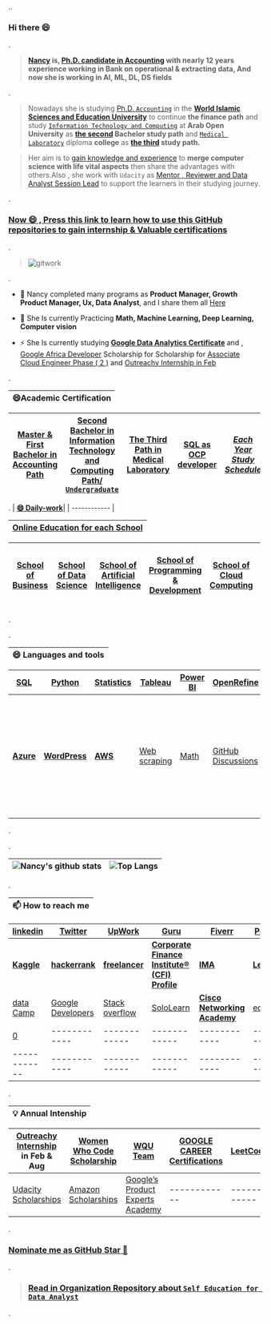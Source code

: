 ..

### Hi there 😄
.

>  **[Nancy](https://github.com/nancyalaswad90/Each-Year-Study-Schedule/blob/main/README.md) is, [Ph.D. candidate in Accounting](https://github.com/nancyalaswad90/nancyalaswad90/blob/master/%D8%A7%D9%84%D8%AC%D8%A7%D9%85%D8%B9%D8%A7%D8%AA.pdf) with nearly 12 years experience working in Bank on operational & extracting data, And now she is working in AI, ML, DL, DS fields** 

. 


> Nowadays she is studying [Ph.D.  `Accounting`](http://grades.wise.edu.jo:8889/index.php) in  the **[World Islamic Sciences and Education University](https://learn.wise.edu.jo/mlms/my/)** to continue **the finance path** and study [`Information Technology and Computing`](https://github.com/nancyalaswad90/nancyalaswad90/blob/master/second%20.md)  at **Arab Open University** as **[the second](https://github.com/nancyalaswad90/Each-Year-Study-Schedule/blob/main/README.md) Bachelor study path** and  [`Medical Laboratory`](https://github.com/nancyalaswad90/Medical-Laboratory/blob/main/README.md)   diploma **college** as **[the third](https://github.com/nancyalaswad90/Each-Year-Study-Schedule/blob/main/README.md) study path.**

>Her aim is to [gain knowledge and experience](https://drive.google.com/file/d/1T6pg_WyQUBjfYHtJBEhBCTQRj66oOAEo/view?usp=sharing) to **merge computer science with life vital aspects** then share the advantages with others.Also , she work with `Udacity` as [Mentor  , Reviewer and Data Analyst Session Lead](https://github.com/nancyalaswad90/My-Career-Progress-as-Mentor-in-Udacity) to support the learners in their studying journey. 


.
 ### [ Now 😄 , Press this link to learn how to use this GitHub repositories to gain internship & Valuable certifications](https://www.youtube.com/watch?v=0_dGOhZnLMg) 



.

> ![gitwork](https://user-images.githubusercontent.com/36210723/94987193-0053d400-056d-11eb-97d2-f0319bbe27f6.jpg)

.

- 🔭 Nancy completed many programs as **Product Manager, Growth Product Manager, Ux, Data Analyst**, and I share them all  [Here](https://github.com/nancyalaswad90?tab=repositories)
- 🌱 She Is currently Practicing  **Math, Machine Learning, Deep Learning, Computer vision**

- ⚡ She Is currently studying **[Google Data Analytics Certificate](https://grow.google/dataanalytics/#?modal_active=none)**  and , [Google Africa Developer](https://www.pluralsight.com/partners/google/africa/gads-2021?aid=7014Q0000023RnOQAU&oid=&promo=&utm_campaign=&utm_content=&utm_medium=partner_partner_web_referral&utm_source=&utm_term=) Scholarship for Scholarship for [Associate Cloud Engineer Phase ( 2 )](https://app.pluralsight.com/channels/details/603245f5-77bd-4850-a181-9e0547fd4f2a)  and [Outreachy Internship in Feb](https://github.com/nancyalaswad90/Outreachy)


.

| **😄Academic Certification**|
 | ------------ |
 
| **[Master & First Bachelor in Accounting Path](https://github.com/nancyalaswad90/nancyalaswad90/blob/master/%D8%A7%D9%84%D8%AC%D8%A7%D9%85%D8%B9%D8%A7%D8%AA.pdf)** | **[ Second Bachelor in  Information Technology and Computing Path/ `Undergraduate`](https://github.com/nancyalaswad90/nancyalaswad90/blob/master/second%20.md)** | **[The Third Path in Medical Laboratory](https://github.com/nancyalaswad90/Medical-Laboratory/blob/main/README.md)** |**[SQL as OCP developer ](https://github.com/nancyalaswad90/nancyalaswad90/blob/master/Certification%20as%20Oracle%20developer%20professional%20.md)** |*[ Each Year Study Schedule](https://github.com/nancyalaswad90/Each-Year-Study-Schedule/blob/main/README.md)*
|------------ |------------ | ------------ | ------------ |------------ |





.
| **[😄 Daily-work](https://github.com/nancyalaswad90/Daily-work/blob/main/README.md)**|
 | ------------ | 


| **[ Online Education for each School](https://github.com/nancyalaswad90/ONLINE-EDUCATION-for-each-School/blob/main/README.md)**|
 | ------------ | 

| **[School of Business](https://github.com/nancyalaswad90/The-School-of-Business/blob/main/README.md)** | **[School of Data Science](https://github.com/nancyalaswad90/School-of-Data-Science/blob/main/README.md)** | **[School of  Artificial Intelligence](https://github.com/nancyalaswad90/School-of-Artificial-Intelligence/blob/main/README.md)** | **[School of Programming & Development](https://github.com/nancyalaswad90/School-of-Programming-Development)**| **[School of Cloud Computing](https://github.com/nancyalaswad90/School-of-Cloud-Computing/blob/main/README.md)**|**[School of Medical Laboratory](https://github.com/nancyalaswad90/School-of-Medical-Laboratory/blob/main/README.md)**|[الخرائط الذهنية لتفسير سور القران الكريم](https://drive.google.com/file/d/1yW04DXqCTlkVfUi4gePWgikmeszDYGcG/view) |
| ------------ | ------------ | ------------ |------------ | ------------ | ------------ |------------ |


.





.





| **😄 Languages and tools**|
 | ------------ | 

| **[SQL](https://github.com/nancyalaswad90/nancyalaswad90/blob/master/Certification%20as%20Oracle%20developer%20professional%20.md)** |**[Python](https://github.com/nancyalaswad90/nancyalaswad90/blob/master/Python%20Certifications.md)**| **[Statistics](https://github.com/nancyalaswad90/Statistics/blob/main/README.md)** |[Tableau ](https://github.com/nancyalaswad90/Tableau) | [Power BI](https://github.com/nancyalaswad90/nancyalaswad90/blob/master/Power%20BI%20tool.md) |[OpenRefine](https://openrefine.org/) |**[Java](https://github.com/nancyalaswad90/Project-for-Vehicle-Accident-Application/blob/main/README.md)**  | **HTML**| **CSS**|**JavaScript**| **R** | 
| ------------ | ------------ | ------------ |------------ | ------------ | ------------ |------------ | ------------ | ------------ |------------ |------------ |
**[Azure ](https://github.com/nancyalaswad90/Azure)** | **[WordPress  ](https://github.com/nancyalaswad90/WordPress)** | **[AWS ](https://github.com/nancyalaswad90/AWS-Training/blob/main/README.md)** |[Web scraping](https://github.com/nancyalaswad90/Web-scraping/blob/main/README.md) | [Math ](https://github.com/nancyalaswad90/Math) | [GitHub Discussions](https://docs.github.com/en/discussions/guides/granting-higher-permissions-to-top-contributors) |------------ | ------------ | ------------ |------------ |------------ |


.

.



|![Nancy's github stats](https://github-readme-stats.vercel.app/api?username=nancyalaswad90&show_icons=true&theme=algolia&count_private=true) | ![Top Langs](https://github-readme-stats.vercel.app/api/top-langs/?username=nancyalaswad90&theme=algolia)|
| ------------ | ------------ | 


.



| **📫 How to reach me**|
 | ------------ | 


|**[linkedin](https://www.linkedin.com/in/nancy-al-aswad-b001b4124/)** |**[Twitter](https://twitter.com/AswadNancy?s=03/ "Twitter")**| **[UpWork ](https://www.upwork.com/o/profiles/users/~01aea1b28cadcbe913/)** | **[Guru](https://www.guru.com/pro/ProfileBuild.aspx?tab=5&pscount=0)** | **[Fiverr](https://www.fiverr.com/nancyalaswad?public_mode=true)** |**[Power BI](https://github.com/nancyalaswad90/Power-BI)** |
| ------------ | ------------ | ------------ |------------ | ------------ | ------------ |
|**[Kaggle](https://www.kaggle.com/nancyalaswad90)**| **[hackerrank](https://www.hackerrank.com/nancyalaswad90)** | **[freelancer](https://www.freelancer.com/u/nancyalaswad90)** | **[Corporate Finance Institute® (CFI) Profile](https://github.com/nancyalaswad90/Corporate-Finance-Institute-CFI-Profile/blob/main/README.md/)** |**[IMA ](https://github.com/nancyalaswad90/IMA-Accounting-Certifications)** | **[LeetCode](https://leetcode.com/Nancy_Al_Aswad90/)** | [Stack overflow](https://stackoverflow.com/users/12555055/nancy-al-aswad) |
| [data Camp](https://learn.datacamp.com/career-tracks) | [Google Developers](https://developers.google.com/profile/u/116039305746026612185) | [Stack overflow](https://stackoverflow.com/users/12555055/nancy-al-aswad) | [SoloLearn ]() |**[Cisco Networking Academy](https://www.cisco.com/c/m/en_sg/partners/cisco-networking-academy/index.html#~networking-essentials)**|[edx](https://courses.edx.org/dashboard/programs/482dee71-e4b9-4b42-a47b-3e16bb69e8f2/)
| [0]() | ------------ | ------------ |------------ | ------------ | ------------ |
| ------------ | ------------ | ------------ |------------ | ------------ | ------------ |




.




| **💡  Annual Intenship**|
 | ------------ | 


| **[Outreachy Internship](https://www.outreachy.org/docs/internship/) in Feb & Aug**| **[Women Who Code Scholarship ](https://github.com/nancyalaswad90/nancyalaswad90/blob/master/Women%20Who%20Code%20Scholarship%20.md)** | **[WQU Team](https://wqu-ds.tditrain.com/hub/home#info)**  |**[GOOGLE CAREER Certifications](https://grow.google/certificates/?utm_source=gDigital&utm_medium=programgn&utm_campaign=gn&utm_content&utm_term#?modal_active=none)**  | **[LeetCode](https://leetcode.com/Nancy_Al_Aswad90/)** | **[Microsoft & LinkedIn  Certifications](https://www.elmin7a.com/free-courses-offered-by-microsoft-and-linkedin-with-free-certificates/)** |
| ------------- | ------------ | ------------ |------------ | ------------ | ------------ |
|  [Udacity Scholarships ](https://www.udacity.com/scholarships?bsft_aaid=8d7e276e-4a10-41b2-8868-423fe96dd6b2&bsft_eid=47af06d8-1591-4df2-9ab5-80d1b0a97cf9&utm_campaign=sch_600_auto_ndxxx_oneten-app-reminder_global&utm_source=blueshift&utm_medium=email&utm_content=sch_600_auto_ndxxx_oneten-app-reminder_global&bsft_clkid=d6c9d5c0-9e86-42c3-99c2-f74e7a9c4ac2&bsft_uid=00de2879-837f-441d-951a-23c93505cbff&bsft_mid=738e1c6f-0c2a-4e44-bdaa-763b6d93e979&bsft_txnid=28979ac1-c51c-416e-8415-0a18439e0b21&bsft_mime_type=html&bsft_ek=2021-11-15T22%3A53%3A09Z&bsft_lx=4&bsft_tv=7) | [Amazon Scholarships ](https://www.amazon.com/s?rh=p_27%3AAWS+Training+%26+Certification) | [Google’s Product Experts Academy](https://productexperts.withgoogle.com/signup) |------------ | ------------ | ------------ |
.

### **[Nominate me as GitHub Star 🌟](https://stars.github.com/nominate/)**


.
> ### [Read in Organization Repository about  `Self Education for Data Analyst`](https://github.com/Self-Education-for-Business-analyst)
.
